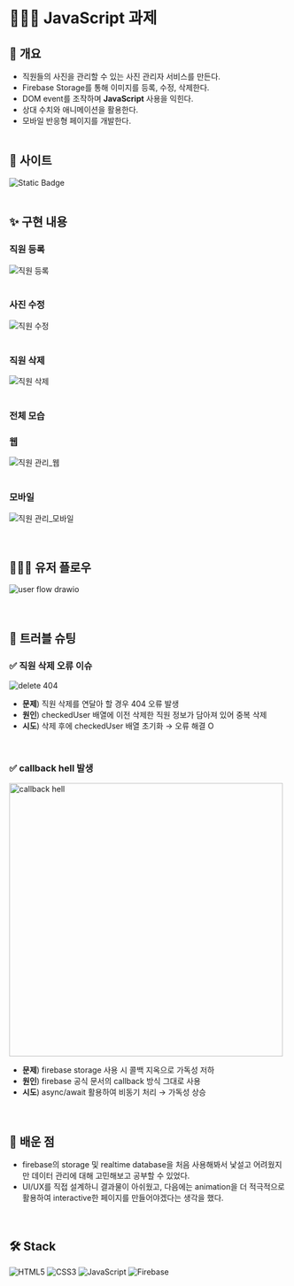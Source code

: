 # 👩🏻‍💻 JavaScript 과제

## 📌 개요  
- 직원들의 사진을 관리할 수 있는 사진 관리자 서비스를 만든다.
- Firebase Storage를 통해 이미지를 등록, 수정, 삭제한다.
- DOM event를 조작하며 **JavaScript** 사용을 익힌다.
- 상대 수치와 애니메이션을 활용한다.
- 모바일 반응형 페이지를 개발한다.
<br><br>  


## 📸 사이트 
<img alt="Static Badge" src="https://img.shields.io/badge/-%EC%A7%81%EC%9B%90%20%EA%B4%80%EB%A6%AC%20%EB%8D%B0%EB%AA%A8%20%EC%82%AC%EC%9D%B4%ED%8A%B8-%230E54B6?style=for-the-badge&link=https%3A%2F%2Felegant-dusk-116a43.netlify.app%2F">
<br><br>  


## ✨ 구현 내용
### 직원 등록
![직원 등록](https://github.com/KDT1-FE/Y_FE_JAVASCRIPT_PICTURE/assets/63582234/d4779754-4167-415e-b236-6a81acc5b273)  
<br>  

### 사진 수정
![직원 수정](https://github.com/KDT1-FE/Y_FE_JAVASCRIPT_PICTURE/assets/63582234/87df1b2f-af22-4c53-b7f5-8634d92d4136)  
<br>  

### 직원 삭제
![직원 삭제](https://github.com/KDT1-FE/Y_FE_JAVASCRIPT_PICTURE/assets/63582234/4add262e-fd34-45bd-96e3-1b90e6d6cd26)  
<br>  

### 전체 모습
### 웹
![직원 관리_웹](https://github.com/KDT1-FE/Y_FE_JAVASCRIPT_PICTURE/assets/63582234/6b48498f-2ee5-474c-be08-d0796abe5b87)  
<br>  

### 모바일
![직원 관리_모바일](https://github.com/KDT1-FE/Y_FE_JAVASCRIPT_PICTURE/assets/63582234/955f4d75-9dde-4957-9178-432adb7d6f89)  
<br><br>  


## 🙋🏻‍♀️ 유저 플로우
![user flow drawio](https://github.com/KDT1-FE/Y_FE_JAVASCRIPT_PICTURE/assets/63582234/1624a423-11bf-4d96-b125-7b984c2f64f2)  
<br><br>


## 🚀 트러블 슈팅
### ✅ 직원 삭제 오류 이슈 
![delete 404](https://github.com/KDT1-FE/Y_FE_JAVASCRIPT_PICTURE/assets/63582234/1d315dbf-c681-4df9-8e79-31ec3ee45e24)  
- **문제**) 직원 삭제를 연달아 할 경우 404 오류 발생
- **원인**) checkedUser 배열에 이전 삭제한 직원 정보가 담아져 있어 중복 삭제
- **시도**) 삭제 후에 checkedUser 배열 초기화 → 오류 해결 O
<br>  

### ✅ callback hell 발생
<img width="494" alt="callback hell" src="https://github.com/KDT1-FE/Y_FE_JAVASCRIPT_PICTURE/assets/63582234/d8043fe9-6e94-4068-a0bc-50c2070c2c5e">  

- **문제**) firebase storage 사용 시 콜백 지옥으로 가독성 저하
- **원인**) firebase 공식 문서의 callback 방식 그대로 사용
- **시도**) async/await 활용하여 비동기 처리 → 가독성 상승  
<br><br>


## 📝 배운 점
- firebase의 storage 및 realtime database을 처음 사용해봐서 낯설고 어려웠지만 데이터 관리에 대해 고민해보고 공부할 수 있었다.
- UI/UX를 직접 설계하니 결과물이 아쉬웠고, 다음에는 animation을 더 적극적으로 활용하여 interactive한 페이지를 만들어야겠다는 생각을 했다.  
<br><br>


## 🛠️ Stack
![HTML5](https://img.shields.io/badge/HTML5-E34F26.svg?style=flat&logo=HTML5&logoColor=white)
![CSS3](https://img.shields.io/badge/CSS3-1572B6.svg?style=flat&logo=CSS3&logoColor=white)
![JavaScript](https://img.shields.io/badge/JavaScript-F7DF1E.svg?style=flat&logo=JavaScript&logoColor=white)
![Firebase](https://img.shields.io/badge/Firebase-FFCA28.svg?style=flat&logo=Firebase&logoColor=white)
